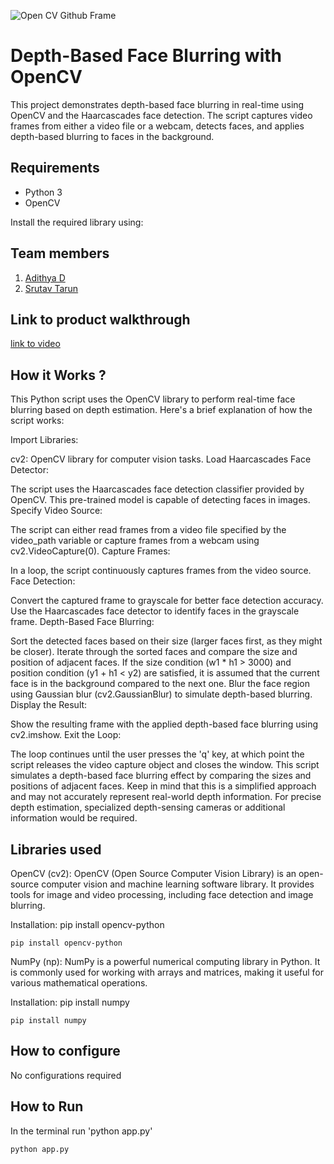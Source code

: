 ![Open CV Github Frame](https://github.com/TH-Activities/saturday-hack-night-template/assets/90635335/78554b37-32b2-4488-a10c-5c68098d7776)

# Depth-Based Face Blurring with OpenCV

This project demonstrates depth-based face blurring in real-time using OpenCV and the Haarcascades face detection. The script captures video frames from either a video file or a webcam, detects faces, and applies depth-based blurring to faces in the background.

## Requirements

- Python 3
- OpenCV

Install the required library using:

## Team members

1. [Adithya D](https://github.com/ad-nat-delt)
2. [Srutav Tarun](https://github.com/SrutavTarun)

## Link to product walkthrough

[link to video](https://youtu.be/5G_-_0U9izc)

## How it Works ?

This Python script uses the OpenCV library to perform real-time face blurring based on depth estimation. Here's a brief explanation of how the script works:

Import Libraries:

cv2: OpenCV library for computer vision tasks.
Load Haarcascades Face Detector:

The script uses the Haarcascades face detection classifier provided by OpenCV. This pre-trained model is capable of detecting faces in images.
Specify Video Source:

The script can either read frames from a video file specified by the video_path variable or capture frames from a webcam using cv2.VideoCapture(0).
Capture Frames:

In a loop, the script continuously captures frames from the video source.
Face Detection:

Convert the captured frame to grayscale for better face detection accuracy.
Use the Haarcascades face detector to identify faces in the grayscale frame.
Depth-Based Face Blurring:

Sort the detected faces based on their size (larger faces first, as they might be closer).
Iterate through the sorted faces and compare the size and position of adjacent faces.
If the size condition (w1 * h1 > 3000) and position condition (y1 + h1 < y2) are satisfied, it is assumed that the current face is in the background compared to the next one.
Blur the face region using Gaussian blur (cv2.GaussianBlur) to simulate depth-based blurring.
Display the Result:

Show the resulting frame with the applied depth-based face blurring using cv2.imshow.
Exit the Loop:

The loop continues until the user presses the 'q' key, at which point the script releases the video capture object and closes the window.
This script simulates a depth-based face blurring effect by comparing the sizes and positions of adjacent faces. Keep in mind that this is a simplified approach and may not accurately represent real-world depth information. For precise depth estimation, specialized depth-sensing cameras or additional information would be required.

<!-- ## Demo Video -->

<!-- <video width="640" height="360" controls>
  <source src="assets/demo.mp4" type="video/mp4">
  Your browser does not support the video tag.
</video> -->

## Libraries used

OpenCV (cv2): OpenCV (Open Source Computer Vision Library) is an open-source computer vision and machine learning software library. It provides tools for image and video processing, including face detection and image blurring.

Installation: pip install opencv-python

```
pip install opencv-python
```

NumPy (np): NumPy is a powerful numerical computing library in Python. It is commonly used for working with arrays and matrices, making it useful for various mathematical operations.

Installation: pip install numpy

```
pip install numpy
```

## How to configure

No configurations required

## How to Run

In the terminal run 'python app.py'

```
python app.py
```